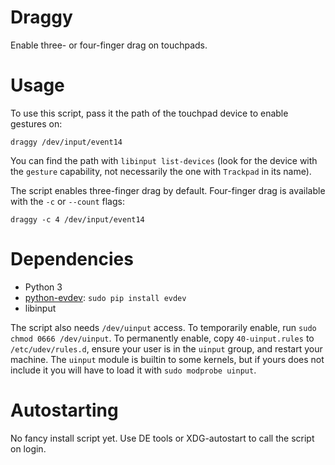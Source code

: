 Draggy
====

Enable three- or four-finger drag on touchpads.

# Usage
To use this script, pass it the path of the touchpad device to enable gestures on:

`draggy /dev/input/event14`

You can find the path with `libinput list-devices` (look for the device with the `gesture` capability, not necessarily the one with `Trackpad` in its name).

The script enables three-finger drag by default. Four-finger drag is available with the `-c` or `--count` flags:

`draggy -c 4 /dev/input/event14`

# Dependencies
* Python 3
* [python-evdev](https://python-evdev.readthedocs.io/en/latest/): `sudo pip install evdev`
* libinput

The script also needs `/dev/uinput` access. To temporarily enable, run `sudo chmod 0666 /dev/uinput`. To permanently enable, copy `40-uinput.rules` to `/etc/udev/rules.d`, ensure your user is in the `uinput` group, and restart your machine. The `uinput` module is builtin to some kernels, but if yours does not include it you will have to load it with `sudo modprobe uinput`.

# Autostarting
No fancy install script yet. Use DE tools or XDG-autostart to call the script on login.

